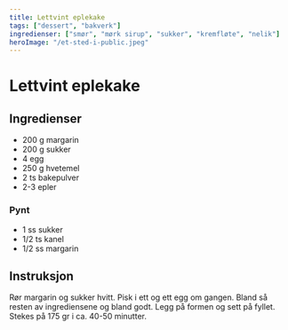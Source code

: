 ```yaml
---
title: Lettvint eplekake
tags: ["dessert", "bakverk"]
ingredienser: ["smør", "mørk sirup", "sukker", "kremfløte", "nelik"]
heroImage: "/et-sted-i-public.jpeg"
---
```


# Lettvint eplekake

## Ingredienser

- 200 g margarin
- 200 g sukker
- 4 egg
- 250 g hvetemel
- 2 ts bakepulver
- 2-3 epler

### Pynt

- 1 ss sukker
- 1/2 ts kanel
- 1/2 ss margarin

## Instruksjon

Rør margarin og sukker hvitt. Pisk i ett og ett egg om gangen. Bland så resten av ingrediensene og bland godt. Legg på formen og sett på fyllet. Stekes på 175 gr i ca. 40-50 minutter.
